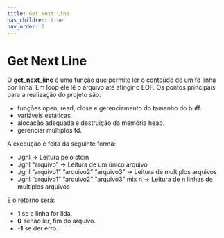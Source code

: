 ```yaml
---
title: Get Next Line
has_children: true
nav_order: 2
---
```


# Get Next Line

O **get_next_line** é uma função que permite ler o conteúdo de um fd linha por linha. Em loop ele lê o arquivo até atingir o EOF. Os pontos principais para a realização do projeto são:

- funções open, read, close e gerenciamento do tamanho do buff.
- variáveis estáticas.
- alocação adequada e destruição da memória heap.
- gerenciar múltiplos fd.

A execução é feita da seguinte forma:
- ./gnl -> Leitura pelo stdin
- ./gnl “arquivo” -> Leitura de um único arquivo
- ./gnl “arquivo1” “arquivo2” “arquivo3” -> Leitura de multiplos arquivos
- ./gnl “arquivo1” “arquivo2” “arquivo3” mix n -> Leitura de n linhas de multíplos arquivos

E o retorno será:
- **1** se a linha for lida.
- **0** senão ler, fim do arquivo.
- **-1** se der erro.